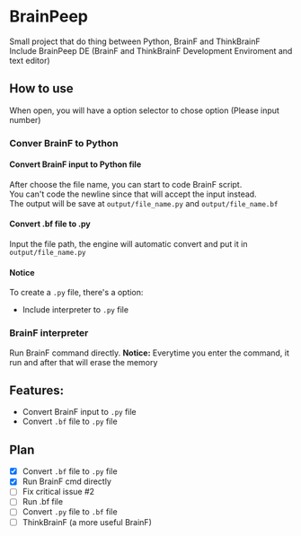 
# BrainPeep
Small project that do thing between Python, BrainF and ThinkBrainF \
Include BrainPeep DE (BrainF and ThinkBrainF Development Enviroment and text editor) 

## How to use
When open, you will have a option selector to chose option (Please input number)

### Conver BrainF to Python
#### Convert BrainF input to Python file
After choose the file name, you can start to code BrainF script. \
You can't code the newline since that will accept the input instead.\
The output will be save at `output/file_name.py` and `output/file_name.bf`

#### Convert .bf file to .py
Input the file path, the engine will automatic convert and put it in `output/file_name.py`

#### Notice
To create a `.py` file, there's a option:
* Include interpreter to `.py` file

### BrainF interpreter
Run BrainF command directly. __Notice:__ Everytime you enter the command, it run and after that will erase the memory

## Features:
* Convert BrainF input to `.py` file
* Convert `.bf` file to `.py` file

## Plan
- [X] Convert `.bf` file to `.py` file
- [X] Run BrainF cmd directly 
- [ ] Fix critical issue #2
- [ ] Run .bf file
- [ ] Convert `.py` file to `.bf` file
- [ ] ThinkBrainF (a more useful BrainF)
